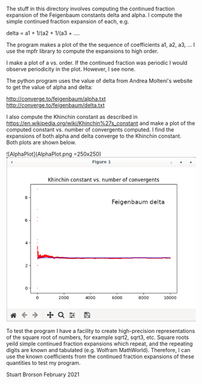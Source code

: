 The stuff in this directory involves computing the continued
fraction expansion of the Feigenbaum constants delta
and alpha.  I compute the simple continued fraction expansion
of each, e.g. 

delta = a1 + 1/(a2 + 1/(a3 + ....

The program makes a plot of the the sequence of coefficients
a1, a2, a3, ...  I use the mpfr library to compute the
expansions to high order.

I make a plot of a vs. order.  If the continued fraction was
periodic I would observe periodicity in the plot.  However,
I see none.

The python program uses the value of delta from Andrea Molteni's
website to get the value of alpha and delta:

http://converge.to/feigenbaum/alpha.txt
http://converge.to/feigenbaum/delta.txt

I also compute the Khinchin constant as described in
https://en.wikipedia.org/wiki/Khinchin%27s_constant
and make a plot of the computed constant vs. number of
convergents computed.  I find the expansions of both 
alpha and delta converge to the Khinchin constant.  
Both plots are shown below.

![AlphaPlot](AlphaPlot.png =250x250)
![DeltaPlot](DeltaPlot.png)

To test the program I have a facility to create high-precision
representations of the square root of numbers, for example
sqrt2, sqrt3, etc.  Square roots yeild simple continued fraction
expansions which repeat, and the repeating digits are known and
tabulated (e.g. Wolfram MathWorld).  Therefore, I can use
the known coefficients from the continued fraction expansions
of these quantities to test my program.

Stuart Brorson
February 2021
